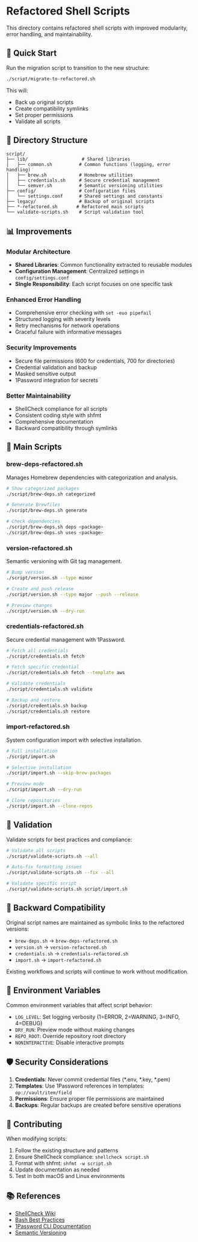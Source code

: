 # Refactored Shell Scripts

This directory contains refactored shell scripts with improved modularity, error handling, and maintainability.

## 🚀 Quick Start

Run the migration script to transition to the new structure:

```bash
./script/migrate-to-refactored.sh
```

This will:
- Back up original scripts
- Create compatibility symlinks
- Set proper permissions
- Validate all scripts

## 📁 Directory Structure

```
script/
├── lib/                    # Shared libraries
│   ├── common.sh          # Common functions (logging, error handling)
│   ├── brew.sh            # Homebrew utilities
│   ├── credentials.sh     # Secure credential management
│   └── semver.sh          # Semantic versioning utilities
├── config/                # Configuration files
│   └── settings.conf      # Shared settings and constants
├── legacy/                # Backup of original scripts
├── *-refactored.sh       # Refactored main scripts
└── validate-scripts.sh    # Script validation tool
```

## 📊 Improvements

### Modular Architecture
- **Shared Libraries**: Common functionality extracted to reusable modules
- **Configuration Management**: Centralized settings in `config/settings.conf`
- **Single Responsibility**: Each script focuses on one specific task

### Enhanced Error Handling
- Comprehensive error checking with `set -euo pipefail`
- Structured logging with severity levels
- Retry mechanisms for network operations
- Graceful failure with informative messages

### Security Improvements
- Secure file permissions (600 for credentials, 700 for directories)
- Credential validation and backup
- Masked sensitive output
- 1Password integration for secrets

### Better Maintainability
- ShellCheck compliance for all scripts
- Consistent coding style with shfmt
- Comprehensive documentation
- Backward compatibility through symlinks

## 🔧 Main Scripts

### brew-deps-refactored.sh
Manages Homebrew dependencies with categorization and analysis.

```bash
# Show categorized packages
./script/brew-deps.sh categorized

# Generate Brewfiles
./script/brew-deps.sh generate

# Check dependencies
./script/brew-deps.sh deps <package>
./script/brew-deps.sh uses <package>
```

### version-refactored.sh
Semantic versioning with Git tag management.

```bash
# Bump version
./script/version.sh --type minor

# Create and push release
./script/version.sh --type major --push --release

# Preview changes
./script/version.sh --dry-run
```

### credentials-refactored.sh
Secure credential management with 1Password.

```bash
# Fetch all credentials
./script/credentials.sh fetch

# Fetch specific credential
./script/credentials.sh fetch --template aws

# Validate credentials
./script/credentials.sh validate

# Backup and restore
./script/credentials.sh backup
./script/credentials.sh restore
```

### import-refactored.sh
System configuration import with selective installation.

```bash
# Full installation
./script/import.sh

# Selective installation
./script/import.sh --skip-brew-packages

# Preview mode
./script/import.sh --dry-run

# Clone repositories
./script/import.sh --clone-repos
```

## 🧪 Validation

Validate scripts for best practices and compliance:

```bash
# Validate all scripts
./script/validate-scripts.sh --all

# Auto-fix formatting issues
./script/validate-scripts.sh --fix --all

# Validate specific script
./script/validate-scripts.sh script/import.sh
```

## 🔄 Backward Compatibility

Original script names are maintained as symbolic links to the refactored versions:

- `brew-deps.sh` → `brew-deps-refactored.sh`
- `version.sh` → `version-refactored.sh`
- `credentials.sh` → `credentials-refactored.sh`
- `import.sh` → `import-refactored.sh`

Existing workflows and scripts will continue to work without modification.

## 📝 Environment Variables

Common environment variables that affect script behavior:

- `LOG_LEVEL`: Set logging verbosity (1=ERROR, 2=WARNING, 3=INFO, 4=DEBUG)
- `DRY_RUN`: Preview mode without making changes
- `REPO_ROOT`: Override repository root directory
- `NONINTERACTIVE`: Disable interactive prompts

## 🛡️ Security Considerations

1. **Credentials**: Never commit credential files (*.env, *.key, *.pem)
2. **Templates**: Use 1Password references in templates: `op://vault/item/field`
3. **Permissions**: Ensure proper file permissions are maintained
4. **Backups**: Regular backups are created before sensitive operations

## 🤝 Contributing

When modifying scripts:

1. Follow the existing structure and patterns
2. Ensure ShellCheck compliance: `shellcheck script.sh`
3. Format with shfmt: `shfmt -w script.sh`
4. Update documentation as needed
5. Test in both macOS and Linux environments

## 📚 References

- [ShellCheck Wiki](https://www.shellcheck.net/wiki/)
- [Bash Best Practices](https://bertvv.github.io/cheat-sheets/Bash.html)
- [1Password CLI Documentation](https://developer.1password.com/docs/cli/)
- [Semantic Versioning](https://semver.org/)